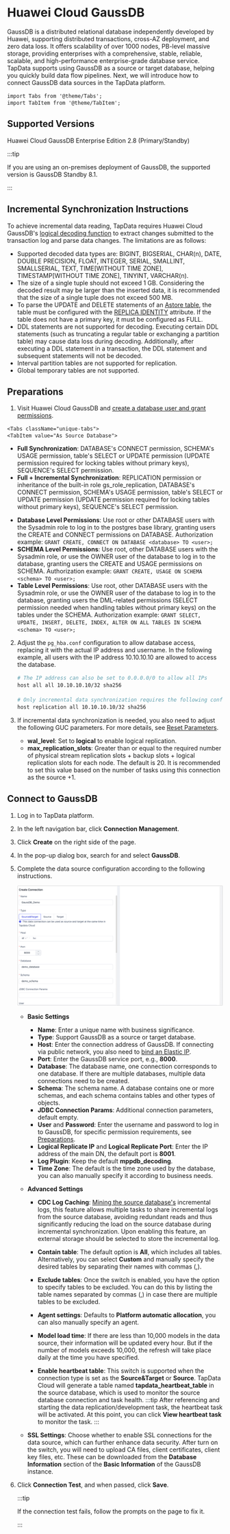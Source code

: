 # Huawei Cloud GaussDB



GaussDB is a distributed relational database independently developed by Huawei, supporting distributed transactions, cross-AZ deployment, and zero data loss. It offers scalability of over 1000 nodes, PB-level massive storage, providing enterprises with a comprehensive, stable, reliable, scalable, and high-performance enterprise-grade database service. TapData supports using GaussDB as a source or target database, helping you quickly build data flow pipelines. Next, we will introduce how to connect GaussDB data sources in the TapData platform.

```mdx-code-block
import Tabs from '@theme/Tabs';
import TabItem from '@theme/TabItem';
```

## Supported Versions

Huawei Cloud GaussDB Enterprise Edition 2.8 (Primary/Standby)

:::tip

If you are using an on-premises deployment of GaussDB, the supported version is GaussDB Standby 8.1.

:::

## Incremental Synchronization Instructions

To achieve incremental data reading, TapData requires Huawei Cloud GaussDB's [logical decoding function](https://support.huaweicloud.com/intl/en-us/centralized-devg-v2-gaussdb/devg_03_1324.html) to extract changes submitted to the transaction log and parse data changes. The limitations are as follows:

- Supported decoded data types are: BIGINT, BIGSERIAL, CHAR(n), DATE, DOUBLE PRECISION, FLOAT, INTEGER, SERIAL, SMALLINT, SMALLSERIAL, TEXT, TIME[WITHOUT TIME ZONE], TIMESTAMP[WITHOUT TIME ZONE], TINYINT, VARCHAR(n).
- The size of a single tuple should not exceed 1 GB. Considering the decoded result may be larger than the inserted data, it is recommended that the size of a single tuple does not exceed 500 MB.
- To parse the UPDATE and DELETE statements of an [Astore table](https://support.huaweicloud.com/intl/en-us/fg-gaussdb-cent/gaussdb-48-0126.html), the table must be configured with the [REPLICA IDENTITY](https://support.huaweicloud.com/intl/en-us/centralized-devg-v2-gaussdb/devg_03_0520.html#ZH-CN_TOPIC_0000001496777341__li0149195395816) attribute. If the table does not have a primary key, it must be configured as FULL.
- DDL statements are not supported for decoding. Executing certain DDL statements (such as truncating a regular table or exchanging a partition table) may cause data loss during decoding. Additionally, after executing a DDL statement in a transaction, the DDL statement and subsequent statements will not be decoded.
- Interval partition tables are not supported for replication.
- Global temporary tables are not supported.

## Preparations

1. Visit Huawei Cloud GaussDB and [create a database user and grant permissions](https://support.huaweicloud.com/intl/en-us/distributed-devg-v8-gaussdb/gaussdb-12-0022.html).

```mdx-code-block
<Tabs className="unique-tabs">
<TabItem value="As Source Database">
```

* **Full Synchronization**: DATABASE's CONNECT permission, SCHEMA's USAGE permission, table's SELECT or UPDATE permission (UPDATE permission required for locking tables without primary keys), SEQUENCE's SELECT permission.
* **Full + Incremental Synchronization**: REPLICATION permission or inheritance of the built-in role gs_role_replication, DATABASE's CONNECT permission, SCHEMA's USAGE permission, table's SELECT or UPDATE permission (UPDATE permission required for locking tables without primary keys), SEQUENCE's SELECT permission.

</TabItem>

<TabItem value="As Target Database">

- **Database Level Permissions**: Use root or other DATABASE users with the Sysadmin role to log in to the postgres base library, granting users the CREATE and CONNECT permissions on DATABASE. Authorization example: `GRANT CREATE, CONNECT ON DATABASE <database> TO <user>;`
- **SCHEMA Level Permissions**: Use root, other DATABASE users with the Sysadmin role, or use the OWNER user of the database to log in to the database, granting users the CREATE and USAGE permissions on SCHEMA. Authorization example: `GRANT CREATE, USAGE ON SCHEMA <schema> TO <user>;`
- **Table Level Permissions**: Use root, other DATABASE users with the Sysadmin role, or use the OWNER user of the database to log in to the database, granting users the DML-related permissions (SELECT permission needed when handling tables without primary keys) on the tables under the SCHEMA. Authorization example: `GRANT SELECT, UPDATE, INSERT, DELETE, INDEX, ALTER ON ALL TABLES IN SCHEMA <schema> TO <user>;`

</TabItem>
</Tabs>

2. Adjust the `pg_hba.conf` configuration to allow database access, replacing it with the actual IP address and username. In the following example, all users with the IP address 10.10.10.10 are allowed to access the database.

   ```bash
   # The IP address can also be set to 0.0.0.0/0 to allow all IPs
   host all all 10.10.10.10/32 sha256
   
   # Only incremental data synchronization requires the following configuration
   host replication all 10.10.10.10/32 sha256
   ```

3. If incremental data synchronization is needed, you also need to adjust the following GUC parameters. For more details, see [Reset Parameters](https://support.huaweicloud.com/intl/en-us/centralized-devg-v2-gaussdb/devg_03_0355.html).

   * **wal_level**: Set to **logical** to enable logical replication.
   * **max_replication_slots**: Greater than or equal to the required number of physical stream replication slots + backup slots + logical replication slots for each node. The default is 20. It is recommended to set this value based on the number of tasks using this connection as the source +1.
   
   

## Connect to GaussDB

1. Log in to TapData platform.

2. In the left navigation bar, click **Connection Management**.

3. Click **Create** on the right side of the page.

4. In the pop-up dialog box, search for and select **GaussDB**.

5. Complete the data source configuration according to the following instructions.

   ![GaussDB](../../images/gaussdb_connection_setting.png)

   * **Basic Settings**

     * **Name**: Enter a unique name with business significance.
     * **Type**: Support GaussDB as a source or target database.
     * **Host**: Enter the connection address of GaussDB. If connecting via public network, you also need to [bind an Elastic IP](https://support.huaweicloud.com/intl/en-us/usermanual-gaussdb/gaussdb_01_160.html).
     * **Port**: Enter the GaussDB service port, e.g., **8000**.
     * **Database**: The database name, one connection corresponds to one database. If there are multiple databases, multiple data connections need to be created.
     * **Schema**: The schema name. A database contains one or more schemas, and each schema contains tables and other types of objects.
     * **JDBC Connection Params**: Additional connection parameters, default empty.
     * **User** and **Password**: Enter the username and password to log in to GaussDB, for specific permission requirements, see [Preparations](#prerequisites).
     * **Logical Replicate IP** and **Logical Replicate Port**: Enter the IP address of the main DN, the default port is **8001**.
     * **Log Plugin**: Keep the default **mppdb_decoding**.
     * **Time Zone**: The default is the time zone used by the database, you can also manually specify it according to business needs.
   
   * **Advanced Settings**
   
     * **CDC Log Caching**: [Mining the source database's](../../operational-data-hub/advanced/share-mining.md) incremental logs, this feature allows multiple tasks to share incremental logs from the source database, avoiding redundant reads and thus significantly reducing the load on the source database during incremental synchronization. Upon enabling this feature, an external storage should be selected to store the incremental log.
   
     * **Contain table**: The default option is **All**, which includes all tables. Alternatively, you can select **Custom** and manually specify the desired tables by separating their names with commas (,).
   
     * **Exclude tables**: Once the switch is enabled, you have the option to specify tables to be excluded. You can do this by listing the table names separated by commas (,) in case there are multiple tables to be excluded.
   
     * **Agent settings**: Defaults to **Platform automatic allocation**, you can also manually specify an agent.
     * **Model load time**: If there are less than 10,000 models in the data source, their information will be updated every hour. But if the number of models exceeds 10,000, the refresh will take place daily at the time you have specified.
     
     * **Enable heartbeat table**: This switch is supported when the connection type is set as the **Source&Target** or **Source**. TapData Cloud will generate a table named **tapdata_heartbeat_table** in the source database, which is used to monitor the source database connection and task health.
       :::tip
       After referencing and starting the data replication/development task, the heartbeat task will be activated. At this point, you can click **View heartbeat task** to monitor the task.
       :::
       
     
   * **SSL Settings**: Choose whether to enable SSL connections for the data source, which can further enhance data security. After turn on the switch, you will need to upload CA files, client certificates, client key files, etc. These can be downloaded from the **Database Information** section of the **Basic Information** of the GaussDB instance.

6. Click **Connection Test**, and when passed, click **Save**.

   :::tip

   If the connection test fails, follow the prompts on the page to fix it.

   :::